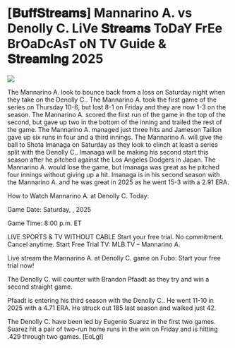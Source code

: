 # [𝐁𝐮𝐟𝐟𝐒𝐭𝐫𝐞𝐚𝐦𝐬] Mannarino A. vs Denolly C. LiVe 𝐒𝐭𝐫𝐞𝐚𝐦𝐬 ToDaY FrEe BrOaDcAsT oN TV Guide & 𝐒𝐭𝐫𝐞𝐚𝐦𝐢𝐧𝐠  2025  
  
  
[![](https://i.imgur.com/qSNzIqt.png)](https://movie.rssnews.media/LVluPtfS.php)  
  
The Mannarino A. look to bounce back from a loss on Saturday night when they take on the Denolly C.. The Mannarino A. took the first game of the series on Thursday 10-6, but lost 8-1 on Friday and they are now 1-3 on the season. The Mannarino A. scored the first run of the game in the top of the second, but gave up two in the bottom of the inning and trailed the rest of the game. The Mannarino A. managed just three hits and Jameson Taillon gave up six runs in four and a third innings. The Mannarino A. will give the ball to Shota Imanaga on Saturday as they look to clinch at least a series split with the Denolly C.. Imanaga will be making his second start this season after he pitched against the Los Angeles Dodgers in Japan. The Mannarino A. would lose the game, but Imanaga was great as he pitched four innings without giving up a hit. Imanaga is in his second season with the Mannarino A. and he was great in 2025 as he went 15-3 with a 2.91 ERA.

How to Watch Mannarino A. at Denolly C. Today:

Game Date: Saturday, , 2025

Game Time: 8:00 p.m. ET

LIVE SPORTS & TV WITHOUT CABLE
Start your free trial. No commitment. Cancel anytime.
Start Free Trial
TV: MLB.TV – Mannarino A.

Live stream the Mannarino A. at Denolly C. game on Fubo: Start your free trial now!

The Denolly C. will counter with Brandon Pfaadt as they try and win a second straight game.

Pfaadt is entering his third season with the Denolly C.. He went 11-10 in 2025 with a 4.71 ERA. He struck out 185 last season and walked just 42.

The Denolly C. have been led by Eugenio Suarez in the first two games. Suarez hit a pair of two-run home runs in the win on Friday and is hitting .429 through two games. [EoLgI]